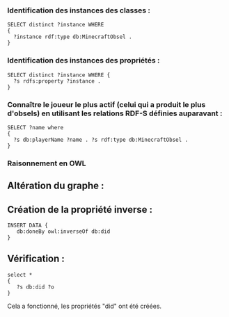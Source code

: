
### Identification des instances des classes :
```SPARQL
SELECT distinct ?instance WHERE
{
  ?instance rdf:type db:MinecraftObsel .
}
```

### Identification des instances des propriétés :
```SPARQL
SELECT distinct ?instance WHERE {
  ?s rdfs:property ?instance .
}
```


### Connaître le joueur le plus actif (celui qui a produit le plus d'obsels) en utilisant les relations RDF-S définies auparavant :
```SPARQL
SELECT ?name where
{
  ?s db:playerName ?name . ?s rdf:type db:MinecraftObsel .
}
```

### Raisonnement en OWL

## Altération du graphe :


## Création de la propriété inverse :
```SPARQL
INSERT DATA {
   db:doneBy owl:inverseOf db:did
}
```

## Vérification :
```SPARQL
select *
{
   ?s db:did ?o
}
```

Cela a fonctionné, les propriétés "did" ont été créées.
